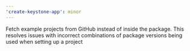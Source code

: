 ```yaml
---
'create-keystone-app': minor
---
```


Fetch example projects from GitHub instead of inside the package. This resolves issues with incorrect combinations of package versions being used when setting up a project
